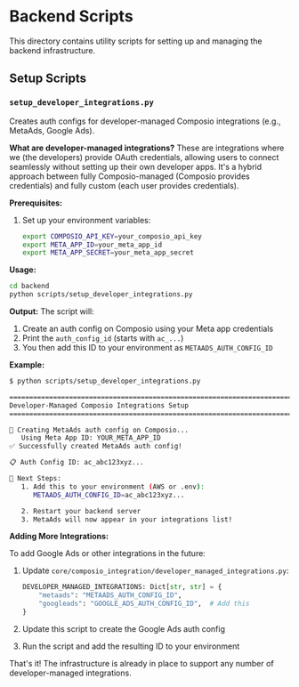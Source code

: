 # Backend Scripts

This directory contains utility scripts for setting up and managing the backend infrastructure.

## Setup Scripts

### `setup_developer_integrations.py`

Creates auth configs for developer-managed Composio integrations (e.g., MetaAds, Google Ads).

**What are developer-managed integrations?**
These are integrations where we (the developers) provide OAuth credentials, allowing users to connect seamlessly without setting up their own developer apps. It's a hybrid approach between fully Composio-managed (Composio provides credentials) and fully custom (each user provides credentials).

**Prerequisites:**
1. Set up your environment variables:
   ```bash
   export COMPOSIO_API_KEY=your_composio_api_key
   export META_APP_ID=your_meta_app_id
   export META_APP_SECRET=your_meta_app_secret
   ```

**Usage:**
```bash
cd backend
python scripts/setup_developer_integrations.py
```

**Output:**
The script will:
1. Create an auth config on Composio using your Meta app credentials
2. Print the `auth_config_id` (starts with `ac_...`)
3. You then add this ID to your environment as `METAADS_AUTH_CONFIG_ID`

**Example:**
```bash
$ python scripts/setup_developer_integrations.py

================================================================================
Developer-Managed Composio Integrations Setup
================================================================================

🚀 Creating MetaAds auth config on Composio...
   Using Meta App ID: YOUR_META_APP_ID
✅ Successfully created MetaAds auth config!

📋 Auth Config ID: ac_abc123xyz...

🔧 Next Steps:
   1. Add this to your environment (AWS or .env):
      METAADS_AUTH_CONFIG_ID=ac_abc123xyz...

   2. Restart your backend server
   3. MetaAds will now appear in your integrations list!
```

**Adding More Integrations:**

To add Google Ads or other integrations in the future:

1. Update `core/composio_integration/developer_managed_integrations.py`:
   ```python
   DEVELOPER_MANAGED_INTEGRATIONS: Dict[str, str] = {
       "metaads": "METAADS_AUTH_CONFIG_ID",
       "googleads": "GOOGLE_ADS_AUTH_CONFIG_ID",  # Add this
   }
   ```

2. Update this script to create the Google Ads auth config

3. Run the script and add the resulting ID to your environment

That's it! The infrastructure is already in place to support any number of developer-managed integrations.

